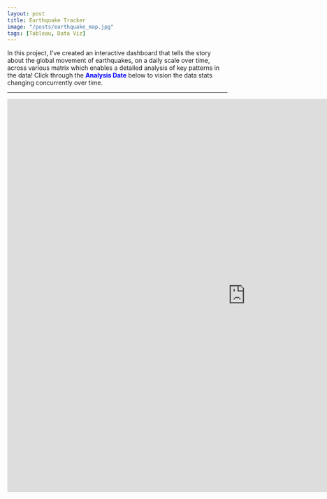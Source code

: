 ```yaml
---
layout: post
title: Earthquake Tracker
image: "/posts/earthquake_map.jpg"
tags: [Tableau, Data Viz]
---
```


In this project, I've created an interactive dashboard that tells the story about the global movement of earthquakes, on a daily scale over time, across various matrix which enables a detailed analysis of key patterns in the data!  Click through the <span style="color:blue">**Analysis Date**</span> below to vision the data stats changing concurrently over time.

---

<iframe seamless frameborder="0" src="https://public.tableau.com/views/DSIEarthquakeDashboard_16779073807970/DSIEarthquakeTracker?:embed=yes&:display_count=yes&:showVizHome=no" width = '1090' height = '900'></iframe>
